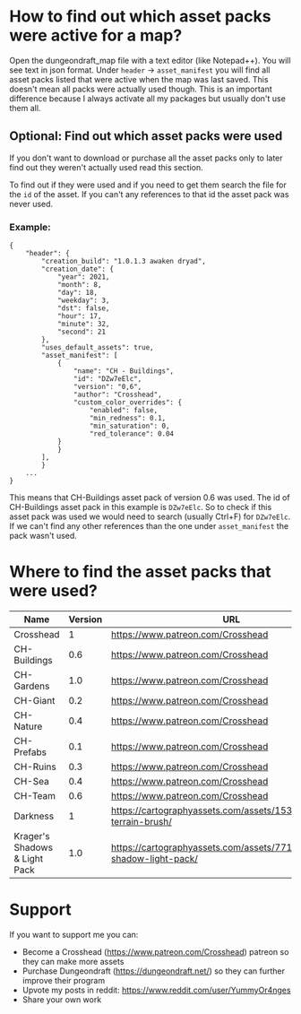 # How to find out which asset packs were active for a map?

Open the dungeondraft_map file with a text editor (like Notepad++). You will see text in json format.
Under `header` -> `asset_manifest` you will find all asset packs listed that were active when the map was last saved. This doesn't mean all packs were actually used though. This is an important difference because I always activate all my packages but usually don't use them all.

## Optional: Find out which asset packs were used

If you don't want to download or purchase all the asset packs only to later find out they weren't actually used read this section.

To find out if they were used and if you need to get them search the file for the `id` of the asset. If you can't any references to that id the asset pack was never used.

### Example: 


    {
        "header": {
            "creation_build": "1.0.1.3 awaken dryad",
            "creation_date": {
                "year": 2021,
                "month": 8,
                "day": 18,
                "weekday": 3,
                "dst": false,
                "hour": 17,
                "minute": 32,
                "second": 21
            },
            "uses_default_assets": true,
            "asset_manifest": [
                {
                    "name": "CH - Buildings",
                    "id": "DZw7eElc",
                    "version": "0,6",
                    "author": "Crosshead",
                    "custom_color_overrides": {
                        "enabled": false,
                        "min_redness": 0.1,
                        "min_saturation": 0,
                        "red_tolerance": 0.04
                }
                }
            ],
            }
        ...
    }


This means that CH-Buildings asset pack of version 0.6 was used.
The id of CH-Buildings asset pack in this example is `DZw7eElc`. So to check if this asset pack was used we would need to search (usually Ctrl+F) for `DZw7eElc`. If we can't find any other references than the one under `asset_manifest` the pack wasn't used.

# Where to find the asset packs that were used?


|Name                             |Version        |URL                                                                   |
|---------------------------------|---------------|----------------------------------------------------------------------|
|Crosshead                        |1              |https://www.patreon.com/Crosshead                                     |
|CH-Buildings                     |0.6            |https://www.patreon.com/Crosshead                                     |
|CH-Gardens                       |1.0            |https://www.patreon.com/Crosshead                                     |
|CH-Giant                         |0.2            |https://www.patreon.com/Crosshead                                     |
|CH-Nature                        |0.4            |https://www.patreon.com/Crosshead                                     |
|CH-Prefabs                       |0.1            |https://www.patreon.com/Crosshead                                     |
|CH-Ruins                         |0.3            |https://www.patreon.com/Crosshead                                     |
|CH-Sea                           |0.4            |https://www.patreon.com/Crosshead                                     |
|CH-Team                          |0.6            |https://www.patreon.com/Crosshead                                     |
|Darkness                         |1              |https://cartographyassets.com/assets/15323/darkness-terrain-brush/    |
|Krager's Shadows & Light Pack    |1.0            |https://cartographyassets.com/assets/7713/kragers-shadow-light-pack/  |

# Support

If you want to support me you can:

- Become a Crosshead (https://www.patreon.com/Crosshead) patreon so they can make more assets
- Purchase Dungeondraft (https://dungeondraft.net/) so they can further improve their program
- Upvote my posts in reddit: https://www.reddit.com/user/YummyOr4nges
- Share your own work
